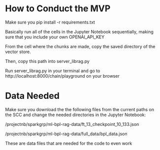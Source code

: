 # How to Conduct the MVP

Make sure you pip install -r requirements.txt

Basically run all of the cells in the Jupyter Notebook sequentially, making sure that you include your own OPENAI_API_KEY

From the cell where the chunks are made, copy the saved directory of the vector store.

Then, copy this path into server_librag.py

Run server_librag.py in your terminal and go to http://localhost:8000/chain/playground on your browser

# Data Needed

Make sure you download the the following files from the current paths on the SCC and change the needed directories in the Jupyter Notebook:

/projectnb/sparkgrp/ml-bpl-rag-data/ft_13_checkpoint_10_133.json

/projectnb/sparkgrp/ml-bpl-rag-data/full_data/bpl_data.json

These are data files that are needed for the code to even work
